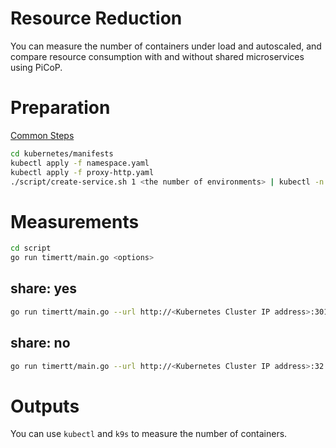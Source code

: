 # Resource Reduction
You can measure the number of containers under load and autoscaled, and compare resource consumption with and without shared microservices using PiCoP.

# Preparation
[Common Steps](../docs/common.md)

```bash
cd kubernetes/manifests
kubectl apply -f namespace.yaml
kubectl apply -f proxy-http.yaml
./script/create-service.sh 1 <the number of environments> | kubectl -n service apply -f -
```

# Measurements
```bash
cd script
go run timertt/main.go <options>
```

## share: yes
```bash
go run timertt/main.go --url http://<Kubernetes Cluster IP address>:30100 --env-id main --req-per-sec 1000 --duration 300 --client-num <the number of environments> --payload 1000 --proxy --picop
```

## share: no
```bash
go run timertt/main.go --url http://<Kubernetes Cluster IP address>:32 --env-id main --req-per-sec 1000 --duration 300 --client-num 1 --payload 1000
```

# Outputs
You can use `kubectl` and `k9s` to measure the number of containers.
